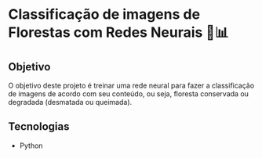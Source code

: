 # Classificação de imagens de Florestas com Redes Neurais 🌲📊

## Objetivo

O objetivo deste projeto é treinar uma rede neural para fazer a classificação de imagens de acordo com seu conteúdo, ou seja, floresta conservada ou degradada (desmatada ou queimada).

## Tecnologias
 - Python
